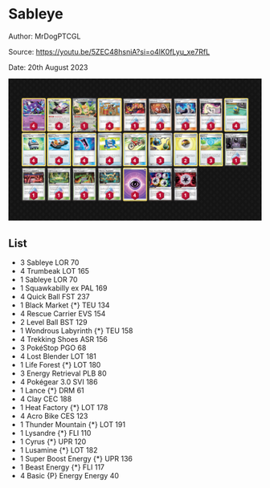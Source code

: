 # Sableye

Author: MrDogPTCGL

Source: <https://youtu.be/5ZEC48hsniA?si=o4lK0fLyu_xe7RfL>

Date: 20th August 2023

![decklist](../../images/OBF/Sableye/2-%20Sableye.png)

## List

* 3 Sableye LOR 70
* 4 Trumbeak LOT 165
* 1 Sableye LOR 70
* 1 Squawkabilly ex PAL 169
* 4 Quick Ball FST 237
* 1 Black Market {*} TEU 134
* 4 Rescue Carrier EVS 154
* 2 Level Ball BST 129
* 1 Wondrous Labyrinth {*} TEU 158
* 4 Trekking Shoes ASR 156
* 3 PokéStop PGO 68
* 4 Lost Blender LOT 181
* 1 Life Forest {*} LOT 180
* 3 Energy Retrieval PLB 80
* 4 Pokégear 3.0 SVI 186
* 1 Lance {*} DRM 61
* 4 Clay CEC 188
* 1 Heat Factory {*} LOT 178
* 4 Acro Bike CES 123
* 1 Thunder Mountain {*} LOT 191
* 1 Lysandre {*} FLI 110
* 1 Cyrus {*} UPR 120
* 1 Lusamine {*} LOT 182
* 1 Super Boost Energy {*} UPR 136
* 1 Beast Energy {*} FLI 117
* 4 Basic {P} Energy Energy 40
